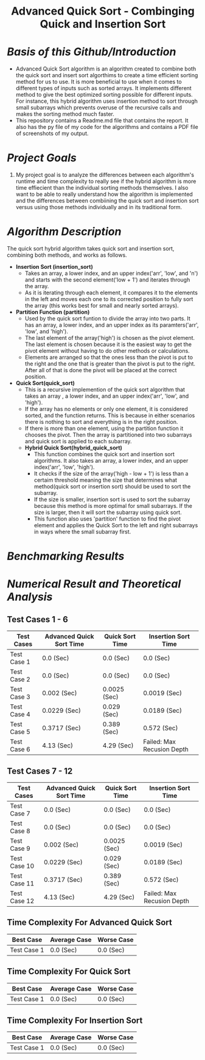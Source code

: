 # <div align="center">Advanced Quick Sort - Combinging Quick and Insertion Sort</div>
# ***Basis of this Github/Introduction***
+ Advanced Quick Sort algorithm is an algorithm created to combine both the quick sort and insert sort algorthims to create a time efficient sorting method for us to use. It is more beneficial to use when it comes to different types of inputs such as sorted arrays. It implements different method to give the best optimized sorting possible for different inputs. For instance, this hybrid algorithm uses insertion method to sort through small subarrays which prevents overuse of the recursive calls and makes the sorting method much faster.
+ This repository contains a Readme.md file that contains the report. It also has the py file of my code for the algorithms and contains a PDF file of screenshots of my output. 
# ***Project Goals***
1. My project goal is to analyze the differences between each algorithm's runtime and time complexity to really see if the hybrid algorithm is more time effiecient than the individual sorting methods themselves. I also want to be able to really understand how the algorithm is implemented and the differences between combiining the quick sort and insertion sort versus using those methods individually and in its traditional form. 

# ***Algorithm Description***
The quick sort hybrid algorithm takes quick sort and insertion sort, combining both methods, and works as follows.
  + **Insertion Sort (insertion_sort)**
      + Takes an array, a lower index, and an upper index('arr', 'low', and 'n') and starts with the second element('low + 1') and iterates through the array.
      + As it is iterating through each element, it compares it to the elements in the left and moves each one to its corrected position to fully sort the array (this works best for small and nearly sorted arrays).
  + **Partition Function (partition)**
      + Used by the quick sort funtion to divide the array into two parts. It has an array, a lower index, and an upper index as its paramters('arr', 'low', and 'high').
      + The last element of the array('high') is chosen as the pivot element. The last element is chosen because it is the easiest way to get the pivot element without having to do other methods or calculations. 
      + Elements are arranged so that the ones less than the pivot is put to the right and the one that is greater than the pivot is put to the right. After all of that is done the pivot will be placed at the correct position.
  + **Quick Sort(quick_sort)**
      + This is a recursive implemention of the quick sort algorithm that takes an array , a lower index, and an upper index('arr', 'low', and 'high').
      + If the array has no elements or only one element, it is considered sorted, and the function returns. This is because in either scenarios there is nothing to sort and everything is in the right position.
      + If there is more than one element, using the partition function it chooses the pivot. Then the array is partitioned into two subarrays and quick sort is applied to each subarray.
    + **Hybrid Quick Sort(hybrid_quick_sort)**
      + This function combines the quick sort and insertion sort algorithms. It also takes an array, a lower index, and an upper index('arr', 'low', 'high').
      + It checks if the size of the array('high - low + 1') is less than a certaim threshold meaning the size that determines what method(quick sort or insertion sort) should be used to sort the subarray.
      + If the size is smaller, insertion sort is used to sort the subarray because this method is more optimal for small subarrays. If the size is larger, then it will sort the subarray using quick sort.
      + This function also uses 'partition' function to find the pivot element and applies the Quick Sort to the left and right subarrays in ways where the small subarray first.  
    

# ***Benchmarking Results***


# ***Numerical Result and Theoretical Analysis***
## Test Cases 1 - 6
| Test Cases| Advanced Quick Sort Time | Quick Sort Time| Insertion Sort Time|
| -------- | -------  | --------| --------| 
| Test Case 1  | 0.0 (Sec)      | 0.0 (Sec)  | 0.0 (Sec)| 
| Test Case 2 |  0.0 (Sec)     |0.0 (Sec)  | 0.0 (Sec)| 
|Test Case 3 |  0.002 (Sec)   |0.0025 (Sec)|0.0019 (Sec)| 
|Test Case 4| 0.0229 (Sec)  |0.029 (Sec)| 0.0189 (Sec) |
|Test Case 5|  0.3717 (Sec)|0.389 (Sec)| 0.572 (Sec)| 
|Test Case 6| 4.13 (Sec) |4.29 (Sec) |Failed: Max Recusion Depth| 

## Test Cases 7 - 12
| Test Cases| Advanced Quick Sort Time | Quick Sort Time| Insertion Sort Time|
| -------- | -------  | --------| --------| 
| Test Case 7  | 0.0 (Sec)      | 0.0 (Sec)  | 0.0 (Sec)| 
| Test Case 8 |  0.0 (Sec)     |0.0 (Sec)  | 0.0 (Sec)| 
|Test Case 9 |  0.002 (Sec)   |0.0025 (Sec)|0.0019 (Sec)| 
|Test Case 10| 0.0229 (Sec)  |0.029 (Sec)| 0.0189 (Sec) |
|Test Case 11|  0.3717 (Sec)|0.389 (Sec)| 0.572 (Sec)| 
|Test Case 12| 4.13 (Sec) |4.29 (Sec) |Failed: Max Recusion Depth| 
## Time Complexity For Advanced Quick Sort 
| Best Case| Average Case| Worse Case| 
| -------- | -------  | --------|
| Test Case 1  | 0.0 (Sec)      | 0.0 (Sec)  |

## Time Complexity For Quick Sort 
| Best Case| Average Case| Worse Case| 
| -------- | -------  | --------|
| Test Case 1  | 0.0 (Sec)      | 0.0 (Sec)  |

## Time Complexity For Insertion Sort 
| Best Case| Average Case| Worse Case| 
| -------- | -------  | --------|
| Test Case 1  | 0.0 (Sec)      | 0.0 (Sec)  |







